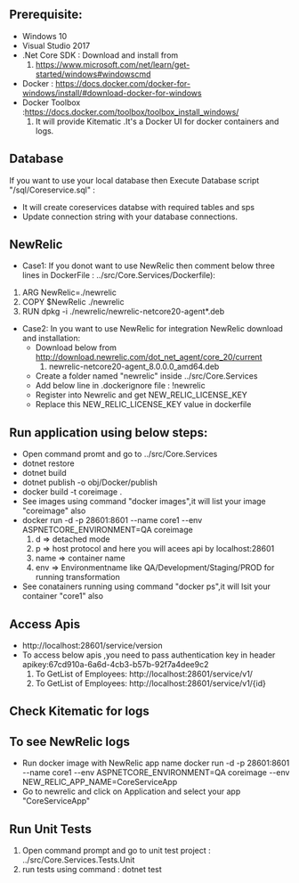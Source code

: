 ## Prerequisite:

* Windows 10
* Visual Studio 2017
* .Net Core SDK : Download and install from    
  1. https://www.microsoft.com/net/learn/get-started/windows#windowscmd
* Docker : https://docs.docker.com/docker-for-windows/install/#download-docker-for-windows 
* Docker Toolbox :https://docs.docker.com/toolbox/toolbox_install_windows/
  1. It will provide Kitematic .It's a Docker UI for docker containers and logs.

## Database
If you want to use your local database then Execute Database script "/sql/Coreservice.sql" :
   * It will create coreservices databse with required tables and sps
   * Update connection string with your database connections.

## NewRelic 
* Case1: If you donot want to use NewRelic then comment below three lines in DockerFile :   ../src/Core.Services/Dockerfile):
 1. ARG NewRelic=./newrelic
 2. COPY $NewRelic ./newrelic 
 3. RUN dpkg -i ./newrelic/newrelic-netcore20-agent*.deb

* Case2: In you want to use NewRelic for integration
 NewRelic download and installation:
  * Download below from http://download.newrelic.com/dot_net_agent/core_20/current  
	 1. newrelic-netcore20-agent_8.0.0.0_amd64.deb 
  * Create a folder named "newrelic" inside ../src/Core.Services
  * Add below line in .dockerignore file : 
	   !newrelic
  * Register into Newrelic and get NEW_RELIC_LICENSE_KEY
  * Replace this NEW_RELIC_LICENSE_KEY value in dockerfile 
 

## Run application using below steps:
* Open command promt and go to ../src/Core.Services
* dotnet restore
* dotnet build
* dotnet publish -o obj/Docker/publish
* docker build -t coreimage . 
* See images using command "docker images",it will list your image "coreimage" also
* docker run -d -p 28601:8601 --name core1 --env ASPNETCORE_ENVIRONMENT=QA coreimage
     1. d  => detached mode
     2. p => host protocol and here you will acees api by localhost:28601
     3. name => container name
     4. env  => Environmentname like QA/Development/Staging/PROD for running transformation 
* See conatainers running using command "docker ps",it will lsit your container "core1" also

## Access Apis

 * http://localhost:28601/service/version
 * To access below apis ,you need to pass authentication key in header
    apikey:67cd910a-6a6d-4cb3-b57b-92f7a4dee9c2
    1. To GetList of Employees: 
      http://localhost:28601/service/v1/
    2. To GetList of Employees: 
      http://localhost:28601/service/v1/{id}

## Check Kitematic for logs
   
## To see NewRelic logs
 * Run docker image with NewRelic app name
  docker run -d -p 28601:8601 --name core1 --env ASPNETCORE_ENVIRONMENT=QA coreimage --env NEW_RELIC_APP_NAME=CoreServiceApp
 * Go to newrelic and click on Application and select your app "CoreServiceApp"

## Run Unit Tests
  1. Open command prompt and go to unit test project : ../src/Core.Services.Tests.Unit
  2. run tests using command : dotnet test
     